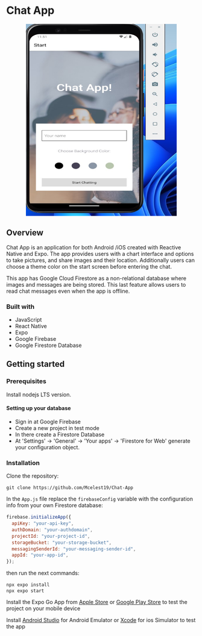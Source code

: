 # Chat App

<p align ="center" >
<img alt="Chatt-app" src="./assets/start.jpg" width="400" height="510" />
</p>



## Overview

Chat App is an application for both Android /iOS created with Reactive Native and Expo.
The app provides users with a chart interface and options to take pictures, and share images and their location.
Additionally users can choose a theme color on the start screen before entering the chat.

This app has Google Cloud Firestore as a non-relational database where images and messages are being stored. This last feature allows users to read chat messages even when the app is offline.

### Built with

- JavaScript <br>
- React Native <br>
- Expo <br>
- Google Firebase <br>
- Google Firestore Database <br>

## Getting started

### Prerequisites

Install nodejs LTS version.

#### Setting up your database

- Sign in at Google Firebase
- Create a new project in test mode
- In there create a Firestore Database
- At 'Settings' -> 'General' -> 'Your apps' -> 'Firestore for Web' generate your configuration object.

### Installation

Clone the repository:

```shell
git clone https://github.com/Mcelest19/Chat-App
```

In the `App.js` file replace the `firebaseConfig` variable with the configuration info from your own Firestore database:

```js
firebase.initializeApp({
  apiKey: "your-api-key",
  authDomain: "your-authdomain",
  projectId: "your-project-id",
  storageBucket: "your-storage-bucket",
  messagingSenderId: "your-messaging-sender-id",
  appId: "your-app-id",
});
```

then run the next commands:

```shell
npx expo install
npx expo start
```

Install the Expo Go App from [Apple Store](https://apps.apple.com/us/app/expo-go/id982107779) or [Google Play Store](https://play.google.com/store/apps/details?id=host.exp.exponent&gl=DE) to test the project on your mobile device

Install [Android Studio](https://developer.android.com/studio) for Android Emulator or [Xcode](https://apps.apple.com/de/app/xcode/id497799835?mt=12) for ios Simulator to test the app